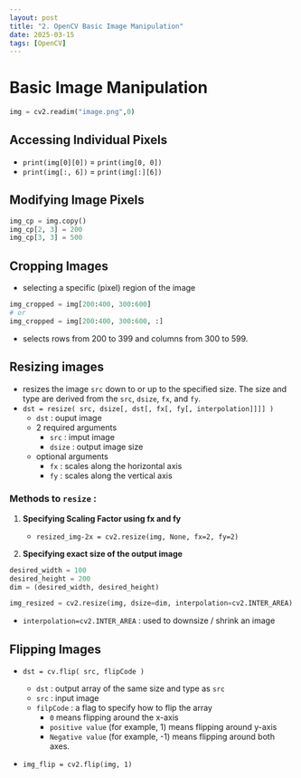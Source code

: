 ```yaml
---
layout: post
title: "2. OpenCV Basic Image Manipulation"
date: 2025-03-15
tags: [OpenCV]
---
```

# Basic Image Manipulation

```python
img = cv2.readim("image.png",0)
```

## Accessing Individual Pixels
- `print(img[0][0])` = `print(img[0, 0])`
- `print(img[:, 6])` = `print(img[:][6])`

## Modifying Image Pixels
```python
img_cp = img.copy()
img_cp[2, 3] = 200
img_cp[3, 3] = 500
```

## Cropping Images
- selecting a specific (pixel) region of the image
``` python
img_cropped = img[200:400, 300:600]
# or
img_cropped = img[200:400, 300:600, :]
```
- selects rows from 200 to 399 and columns from 300 to 599.

## Resizing images
- resizes the image `src` down to or up to the specified size. The size and type are derived from the `src`, `dsize`, `fx`, and `fy`.
- `dst = resize( src, dsize[, dst[, fx[, fy[, interpolation]]]] )`
    - `dst` : ouput image
    - 2 required arguments
        - `src` : imput image
        - `dsize` : output image size
    - optional arguments
        - `fx` : scales along the horizontal axis
        - `fy` : scales along the vertical axis

### Methods to `resize` :
1. **Specifying Scaling Factor using fx and fy**
    - `resized_img-2x = cv2.resize(img, None, fx=2, fy=2)`

2. **Specifying exact size of the output image**
```python
desired_width = 100
desired_height = 200
dim = (desired_width, desired_height)

img_resized = cv2.resize(img, dsize=dim, interpolation=cv2.INTER_AREA)
```
- `interpolation=cv2.INTER_AREA` : used to downsize / shrink an image

## Flipping Images
- `dst = cv.flip( src, flipCode )`
    - `dst` : output array of the same size and type as `src`
    - `src` : input image
    - `filpCode` : a flag to specify how to flip the array
        -  `0` means flipping around the x-axis 
        -  `positive value` (for example, 1) means flipping around y-axis
        - `Negative value` (for example, -1) means flipping around both axes.

- `img_flip = cv2.flip(img, 1)`